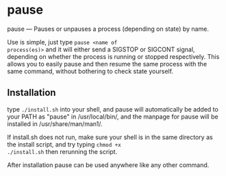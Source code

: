 # pause #
pause — Pauses or unpauses a process (depending on state) by name.

Use is simple, just type <code>pause \<name of process(es)\></code>
and it will either send a SIGSTOP or SIGCONT signal,
depending on whether the process is running or stopped respectively.
This allows you to easily pause and then resume the same process with the same command,
without bothering to check state yourself.

## Installation ##

type <code>./install.sh</code> into your shell, and pause
will automatically be added to your PATH as "pause" in /usr/local/bin/, and
the manpage for pause will be installed in /usr/share/man/man1/.

If install.sh does not run, make sure your shell is in the same directory as the install script, and
try typing <code>chmod +x ./install.sh</code> then rerunning the script.

After installation pause can be used anywhere like any other command.
